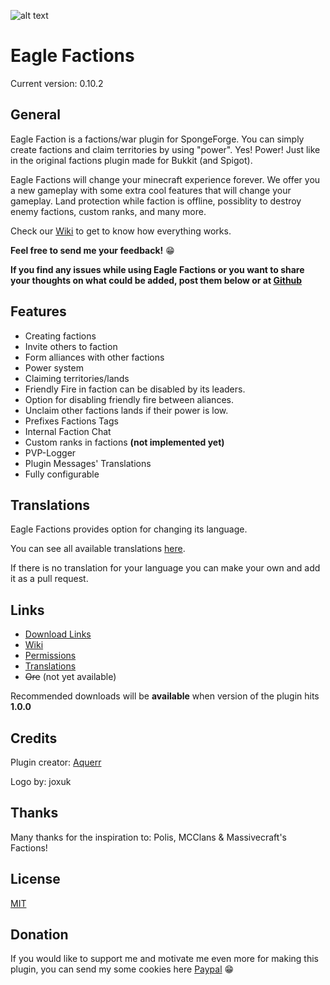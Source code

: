 ![alt text](http://i.imgur.com/Lh7W1Mo.png)

# Eagle Factions

Current version: 0.10.2

## General
Eagle Faction is a factions/war plugin for SpongeForge. You can simply create factions and claim territories by using "power". Yes! Power! Just like in the original factions plugin made for Bukkit (and Spigot).

Eagle Factions will change your minecraft experience forever. We offer you a new gameplay with some extra cool features that will change your gameplay. Land protection while faction is offline, possiblity to destroy enemy factions, custom ranks, and many more.

Check our [Wiki](https://github.com/Aquerr/EagleFactions/wiki) to get to know how everything works.

**Feel free to send me your feedback!** :grin: 

**If you find any issues while using **Eagle Factions** or you want to share your thoughts on what could be added, post them below or at [Github](https://github.com/Aquerr/EagleFactions/issues)**

## Features

* Creating factions
* Invite others to faction
* Form alliances with other factions
* Power system
* Claiming territories/lands
* Friendly Fire in faction can be disabled by its leaders.
* Option for disabling friendly fire between aliances.
* Unclaim other factions lands if their power is low.
* Prefixes Factions Tags
* Internal Faction Chat
* Custom ranks in factions **(not implemented yet)**
* PVP-Logger
* Plugin Messages' Translations
* Fully configurable

## Translations

Eagle Factions provides option for changing its language.

You can see all available translations [here](https://github.com/Aquerr/EagleFactions/tree/1.12.2/api-7.0.0/src/main/resources/messages).

If there is no translation for your language you can make your own and add it as a pull request.

## Links

* [Download Links](https://github.com/Aquerr/EagleFactions/releases)
* [Wiki](https://github.com/Aquerr/EagleFactions/wiki)
* [Permissions](https://github.com/Aquerr/EagleFactions/wiki/Permissions)
* [Translations](https://github.com/Aquerr/EagleFactions/tree/1.12.2/api-7.0.0/src/main/resources/messages)
* ~~Ore~~ (not yet available)

Recommended downloads will be **available** when version of the plugin hits **1.0.0**

## Credits

Plugin creator: [Aquerr](https://github.com/Aquerr)

Logo by: joxuk

## Thanks

Many thanks for the inspiration to: Polis, MCClans & Massivecraft's Factions!

## License

[MIT](https://github.com/Aquerr/EagleFactions/blob/master/LICENSE)

## Donation

If you would like to support me and motivate me even more for making this plugin, you can send my some cookies here [Paypal](https://www.paypal.me/aquerr) :grin: